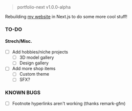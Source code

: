 > portfolio-next v1.0.0-alpha

Rebuilding [my website](https://jacobmoy.com) in Next.js to do some more 
cool stuff!

### TO-DO

#### Strech/Misc.
- [ ] Add hobbies/niche projects
  - [ ] 3D model gallery
  - [ ] Design gallery
- [ ] Add more shop items
  - [ ] Custom theme
  - [ ] SFX?

### KNOWN BUGS
- [ ] Footnote hyperlinks aren't working (thanks remark-gfm)